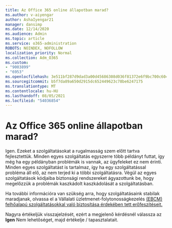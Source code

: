 ```yaml
---
title: Az Office 365 online állapotban marad?
ms.author: v-aiyengar
author: AshaIyengar21
manager: dansimp
ms.date: 12/14/2020
ms.audience: Admin
ms.topic: article
ms.service: o365-administration
ROBOTS: NOINDEX, NOFOLLOW
localization_priority: Normal
ms.collection: Adm_O365
ms.custom:
- "9003899"
- "6953"
ms.openlocfilehash: 3e511bf287d9dad3a00d45686308d036f81372e6f9bc700c6043ed76aa5b184e
ms.sourcegitcommit: b5f7da89a650d2915dc652449623c78be6247175
ms.translationtype: MT
ms.contentlocale: hu-HU
ms.lasthandoff: 08/05/2021
ms.locfileid: "54036854"
---
```

# <a name="will-office-365-services-stay-online"></a>Az Office 365 online állapotban marad?

Igen. Ezeket a szolgáltatásokat a rugalmasság szem előtt tartva fejlesztettük. Minden egyes szolgáltatás egyszerre több példányt futtat, így még ha egy példányban problémák is vannak, az ügyfeleket ez nem érinti. Minden egyes szolgáltatást is tartalmaz, így ha egy szolgáltatással probléma áll elő, az nem terjed ki a többi szolgáltatásra. Végül az egyes szolgáltatások kódjaiba biztonsági rendszereket ágyazottunk be, hogy megelőzzük a problémák kaszkádolt kaszkádolását a szolgáltatásban.

Ha további információra van szükség arra, hogy szolgáltatásaink stabilak maradjanak, olvassa el a Vállalati üzletmenet-folytonosságkezelés [(EBCM) felhőalapú szolgáltatásokkal való biztosítása érdekében tett erőfeszítéseit.](https://go.microsoft.com/fwlink/?linkid=2124377)

Nagyra értékeljük visszajelzését, ezért a megjelenő kérdésnél válassza az **Igen** Nem lehetőséget, majd értékelje /  tapasztalatait.